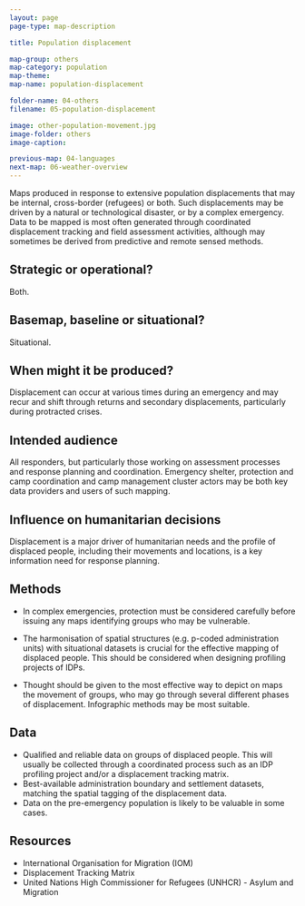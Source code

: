 ```yaml
---
layout: page
page-type: map-description

title: Population displacement

map-group: others
map-category: population
map-theme: 
map-name: population-displacement

folder-name: 04-others
filename: 05-population-displacement

image: other-population-movement.jpg
image-folder: others
image-caption: 

previous-map: 04-languages
next-map: 06-weather-overview
---
```

Maps produced in response to extensive population displacements that may be internal, cross-border \(refugees\) or both. Such displacements may be driven by a natural or technological disaster, or by a complex emergency. Data to be mapped is most often generated through coordinated displacement tracking and field assessment activities, although may sometimes be derived from predictive and remote sensed methods.

## Strategic or operational?

Both.

## Basemap, baseline or situational?

Situational.

## When might it be produced?

Displacement can occur at various times during an emergency and may recur and shift through returns and secondary displacements, particularly during protracted crises.

## Intended audience

All responders, but particularly those working on assessment processes and response planning and coordination. Emergency shelter, protection and camp coordination and camp management cluster actors may be both key data providers and users of such mapping.

## Influence on humanitarian decisions

Displacement is a major driver of humanitarian needs and the profile of displaced people, including their movements and locations, is a key information need for response planning.

## Methods
* In complex emergencies, protection must be considered carefully before issuing any maps identifying groups who may be vulnerable.

* The harmonisation of spatial structures \(e.g. p-coded administration units\) with situational datasets is crucial for the effective mapping of displaced people. This should be considered when designing profiling projects of IDPs.
* Thought should be given to the most effective way to depict on maps the movement of groups, who may go through several different phases of displacement. Infographic methods may be most suitable.

## Data

* Qualified and reliable data on groups of displaced people. This will usually be collected through a coordinated process such as an IDP profiling project and/or a displacement tracking matrix.
* Best-available administration boundary and settlement datasets, matching the spatial tagging of the displacement data.
* Data on the pre-emergency population is likely to be valuable in some cases.

## Resources

* International Organisation for Migration \(IOM\)
* Displacement Tracking Matrix
* United Nations High Commissioner for Refugees \(UNHCR\) - Asylum and Migration

